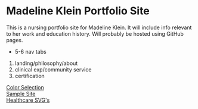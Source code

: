# Madeline Klein Portfolio Site

This is a nursing portfolio site for Madeline Klein. It will include info relevant to her work and education history. Will probably be hosted using GitHub pages.

* 5-6 nav tabs

1. landing/philosophy/about
2. clinical exp/community service
3. certification

[Color Selection](http://www.design-seeds.com/spring/easter-tones/)  
[Sample Site](http://awattsnp.weebly.com/)  
[Healthcare SVG's](http://www.flaticon.com/free-icons/medical_224g)
